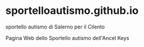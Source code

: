 # sportelloautismo.github.io
sportello autismo di Salerno per il Cilento

Pagina Web dello Sportello autismo dell'Ancel Keys
